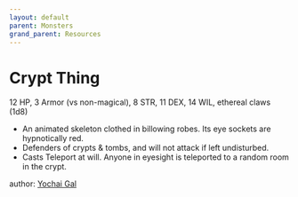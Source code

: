 ```yaml
---
layout: default
parent: Monsters
grand_parent: Resources
---
```


# Crypt Thing
12 HP, 3 Armor (vs non-magical), 8 STR, 11 DEX, 14 WIL, ethereal claws (1d8)
- An animated skeleton clothed in billowing robes. Its eye sockets are hypnotically red.
- Defenders of crypts & tombs, and will not attack if left undisturbed.
- Casts Teleport at will. Anyone in eyesight is teleported to a random room in the crypt.

author: [Yochai Gal](https://newschoolrevolution.com)
